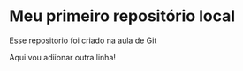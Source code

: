 # Meu primeiro repositório local 

Esse repositorio foi criado na aula de Git

Aqui vou adiionar outra linha!
